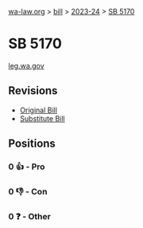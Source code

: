 [wa-law.org](/) > [bill](/bill/) > [2023-24](/bill/2023-24/) > [SB 5170](/bill/2023-24/sb/5170/)

# SB 5170
[leg.wa.gov](https://app.leg.wa.gov/billsummary?BillNumber=5170&Year=2023&Initiative=false)

## Revisions
* [Original Bill](1/)
* [Substitute Bill](S/)

## Positions
### 0 👍 - Pro

### 0 👎 - Con

### 0 ❓ - Other
